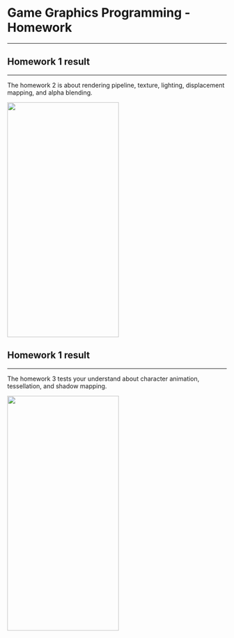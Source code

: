 # Game Graphics Programming - Homework

*****


## Homework 1 result

*****

The homework 2 is about rendering pipeline, texture, lighting, displacement mapping, and alpha blending.

<img src="HW2_result/result.gif" width="256" height="540">

## Homework 1 result

*****

The homework 3 tests your understand about character animation, tessellation, and shadow mapping.

<img src="HW3_result/HW3_result.gif" width="256" height="540">
